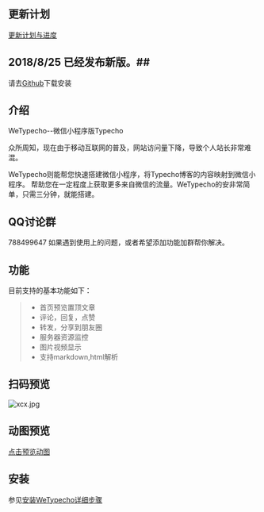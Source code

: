 ## 更新计划 ##
[更新计划与进度][1]

## 2018/8/25 已经发布新版。##
请去[Github][2]下载安装

## 介绍 ##
WeTypecho--微信小程序版Typecho  

众所周知，现在由于移动互联网的普及，网站访问量下降，导致个人站长非常难混。

WeTypecho则能帮您快速搭建微信小程序，将Typecho博客的内容映射到微信小程序。
帮助您在一定程度上获取更多来自微信的流量。WeTypecho的安非常简单，只需三分钟，就能搭建。

## QQ讨论群 ##
788499647
如果遇到使用上的问题，或者希望添加功能加群帮你解决。

## 功能 ##
目前支持的基本功能如下：
> * 首页预览置顶文章
> * 评论，回复，点赞
> * 转发，分享到朋友圈
> * 服务器资源监控  
> * 图片视频显示
> * 支持markdown,html解析

## 扫码预览 ##
![xcx.jpg][3]
## 动图预览 ##
[点击预览动图][4]
## 安装 ##
参见[安装WeTypecho详细步骤][5]


  [1]: https://2012.pro/index.php/20180818/cid=124.html
  [2]: https://github.com/MingliangLu/WeTypecho
  [3]: http://res.2012.pro/2018/08/11/1533954773.jpg
  [4]: https://2012.pro/index.php/20180806/cid=37.html#article-header-6
  [5]: https://2012.pro/index.php/20180811/cid=77.html